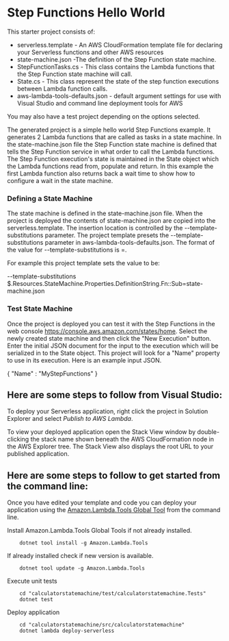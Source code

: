 # Step Functions Hello World

This starter project consists of:

* serverless.template - An AWS CloudFormation template file for declaring your Serverless functions and other AWS resources
* state-machine.json -The definition of the Step Function state machine.
* StepFunctionTasks.cs - This class contains the Lambda functions that the Step Function state machine will call.
* State.cs - This class represent the state of the step function executions between Lambda function calls.
* aws-lambda-tools-defaults.json - default argument settings for use with Visual Studio and command line deployment tools for AWS

You may also have a test project depending on the options selected.

The generated project is a simple hello world Step Functions example. It generates 2 Lambda functions that are called as tasks in a state machine. In the state-machine.json file the Step Function state machine is defined that tells the Step Function service in what order to call the Lambda functions. The Step Function execution's state is maintained in the State object which the Lambda functions read from, populate and return. In this example the first Lambda function also returns back a wait time to show how to configure a wait in the state machine.

### Defining a State Machine

The state machine is defined in the state-machine.json file. When the project is deployed the contents of state-machine.json are copied into the serverless.template. The insertion location is controlled by the --template-substitutions parameter. The project template presets the --template-substitutions parameter in aws-lambda-tools-defaults.json. The format of the value for --template-substitutions is <json-path>=<file-name>.

For example this project template sets the value to be:

--template-substitutions $.Resources.StateMachine.Properties.DefinitionString.Fn::Sub=state-machine.json

### Test State Machine

Once the project is deployed you can test it with the Step Functions in the web console https://console.aws.amazon.com/states/home. Select the newly created state machine and then click the "New Execution" button. Enter the initial JSON document for the input to the execution which will be serialized in to the State object. This project will look for a "Name" property to use in its execution. Here is an example input JSON.

{
    "Name" : "MyStepFunctions"
}

## Here are some steps to follow from Visual Studio:

To deploy your Serverless application, right click the project in Solution Explorer and select *Publish to AWS Lambda*.

To view your deployed application open the Stack View window by double-clicking the stack name shown beneath the AWS CloudFormation node in the AWS Explorer tree. The Stack View also displays the root URL to your published application.

## Here are some steps to follow to get started from the command line:

Once you have edited your template and code you can deploy your application using the [Amazon.Lambda.Tools Global Tool](https://github.com/aws/aws-extensions-for-dotnet-cli#aws-lambda-amazonlambdatools) from the command line.

Install Amazon.Lambda.Tools Global Tools if not already installed.
```
    dotnet tool install -g Amazon.Lambda.Tools
```

If already installed check if new version is available.
```
    dotnet tool update -g Amazon.Lambda.Tools
```

Execute unit tests
```
    cd "calculatorstatemachine/test/calculatorstatemachine.Tests"
    dotnet test
```

Deploy application
```
    cd "calculatorstatemachine/src/calculatorstatemachine"
    dotnet lambda deploy-serverless
```
